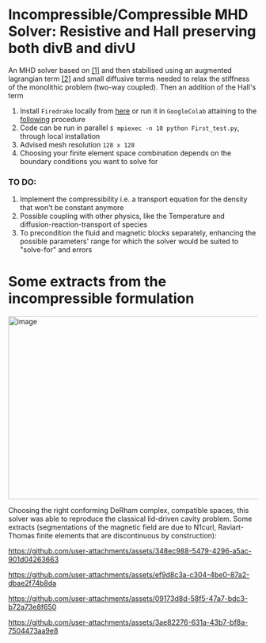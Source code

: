 # Incompressible/Compressible MHD Solver: Resistive and Hall preserving both divB and divU

An MHD solver based on [[1]](https://arxiv.org/pdf/2012.04122) and then stabilised using an augmented lagrangian term [[2]](https://arxiv.org/pdf/1706.02648) and small diffusive terms
needed to relax the stiffness of the monolithic problem (two-way coupled). Then an addition of the Hall's term

1. Install ```Firedrake``` locally from [here](https://www.firedrakeproject.org/) or run it in ```GoogleColab``` attaining to the [following](https://github.com/firedrakeproject/firedrake/discussions/3302) procedure
2. Code can be run in parallel    ```$ mpiexec -n 10 python First_test.py```, through local installation
3. Advised mesh resolution ```128 x 128```
4. Choosing your finite element space combination depends on the boundary conditions you want to solve for
   
### TO DO:
1. Implement the compressibility i.e. a transport equation for the density that won't be constant anymore
2. Possible coupling with other physics, like the Temperature and diffusion-reaction-transport of species
3. To precondition the fluid and magnetic blocks separately, enhancing the possible parameters' range for which the solver would be suited to "solve-for" and errors
   
# Some extracts from the incompressible formulation 
<img width="883" height="369" alt="image" src="https://github.com/user-attachments/assets/930d55f6-8b83-496a-8ef2-6fdf0bdcf179" />


Choosing the right conforming DeRham complex, compatible spaces, this solver was able to reproduce the classical lid-driven  cavity problem. Some extracts (segmentations of the magnetic field are due to N1curl, Raviart-Thomas finite elements that are discontinuous by construction):

https://github.com/user-attachments/assets/348ec988-5479-4296-a5ac-901d04263663


https://github.com/user-attachments/assets/ef9d8c3a-c304-4be0-87a2-dbae2f74b8da


https://github.com/user-attachments/assets/09173d8d-58f5-47a7-bdc3-b72a73e8f650


https://github.com/user-attachments/assets/3ae82276-631a-43b7-bf8a-7504473aa9e8


